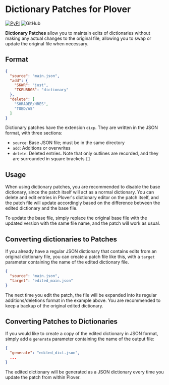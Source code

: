 # Dictionary Patches for Plover
[![PyPI](https://img.shields.io/pypi/v/plover-dictionary-patch)](https://pypi.org/project/plover-dictionary-patch/)
![GitHub](https://img.shields.io/github/license/Kaoffie/plover_dictionary_patch)

**Dictionary Patches** allow you to maintain edits of dictionaries without making any actual changes to the original file, allowing you to swap or update the original file when necessary.

## Format

```json
{
  "source": "main.json",
  "add": {
    "SKWR": "just",
    "TKEURBGS": "dictionary"
  },
  "delete": [
    "SHRAOEP/HRES",
    "TOED/AS"
  ]
}
```

Dictionary patches have the extension `dicp`. They are written in the JSON format, with three sections:

- `source`: Base JSON file; must be in the same directory
- `add`: Additions or overwrites
- `delete`: Deleted entries. Note that only outlines are recorded, and they are surrounded in square brackets `[]`

## Usage

When using dictionary patches, you are recommended to disable the base dictionary, since the patch itself will act as a normal dictionary. You can delete and edit entries in Plover's dictionary editor on the patch itself, and the patch file will update accordingly based on the difference between the edited dictionary and the base file.

To update the base file, simply replace the original base file with the updated version with the same file name, and the patch will work as usual.

## Converting dictionaries to Patches

If you already have a regular JSON dictionary that contains edits from an original dictionary file, you can create a patch file like this, with a `target` parameter containing the name of the edited dictionary file.

```json
{
  "source": "main.json",
  "target": "edited_main.json"
}
```

The next time you edit the patch, the file will be expanded into its regular additions/deletions format in the example above. You are recommended to keep a backup of the original edited dictionary.

## Converting Patches to Dictionaries

If you would like to create a copy of the edited dictionary in JSON format, simply add a `generate` parameter containing the name of the output file:

```json
{
  "generate": "edited_dict.json",
  ...
}
```

The edited dictionary will be generated as a JSON dictionary every time you update the patch from within Plover.